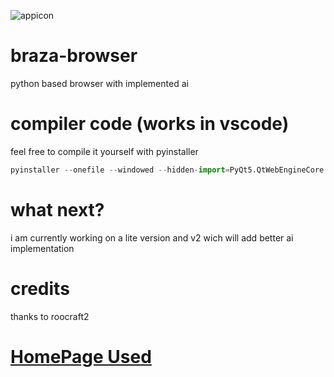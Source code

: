 ![appicon](https://github.com/user-attachments/assets/9acd0cc2-ca6d-4685-aea9-ef6084a8f2de)
# braza-browser
python based browser with implemented ai


# compiler code (works in vscode)
feel free to compile it yourself with pyinstaller
```python
pyinstaller --onefile --windowed --hidden-import=PyQt5.QtWebEngineCore --hidden-import=PyQt5.QtWebEngineWidgets --hidden-import=PyQt5.QtWebChannel --collect-all PyQt5.QtWebEngineWidgets braza.py
```

# what next?
i am currently working  on a lite version and v2 wich will add better ai implementation 

# credits
thanks to roocraft2

# [HomePage Used](https://www.google.com "Google's Homepage")
